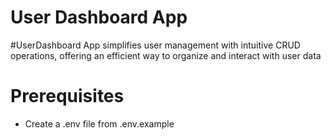 # User Dashboard App

#UserDashboard App simplifies user management with intuitive CRUD operations, offering an efficient way to organize and interact with user data



# Prerequisites

- Create a .env file from .env.example
